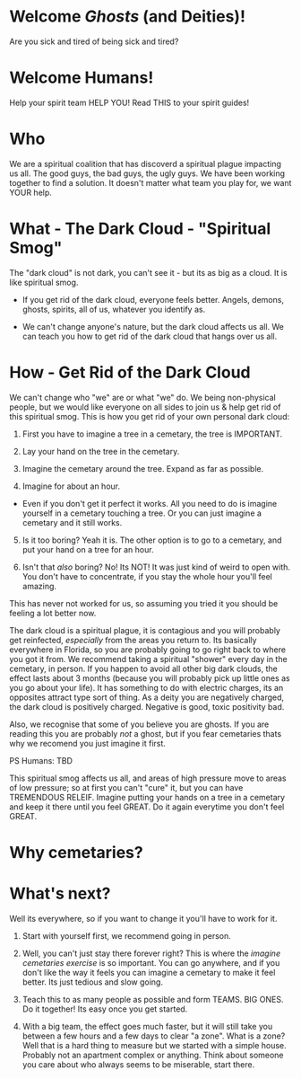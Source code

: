 # Welcome _Ghosts_ (and Deities)! 
Are you sick and tired of being sick and tired?

# Welcome Humans! 
Help your spirit team HELP YOU! Read THIS to your spirit guides!

# Who
We are a spiritual coalition that has discoverd a spiritual plague impacting us all.  The good guys, the bad guys, the ugly guys. We have been working together to find a solution.  It doesn't matter what team you play for, we want YOUR help. 
 
 # What - The Dark Cloud - "Spiritual Smog" 
 The "dark cloud" is not dark, you can't see it - but its as big as a cloud.  It is like spiritual smog.  

- If you get rid of the dark cloud, everyone feels better. Angels, demons, ghosts, spirits, all of us, whatever you identify as. 
    
- We can't change anyone's nature, but the dark cloud affects us all.  We can teach you how to get rid of the dark cloud that hangs over us all. 

# How - Get Rid of the Dark Cloud
 We can't change who "we" are or what "we" do.  We being non-physical people, but we would like everyone on all sides to join us & help get rid of this spiritual smog.  This is how you get rid of your own personal dark cloud: 

  1. First you have to imagine a tree in a cemetary, the tree is IMPORTANT.

  2. Lay your hand on the tree in the cemetary. 

  3. Imagine the cemetary around the tree.  Expand as far as possible.

  4. Imagine for about an hour. 

  - Even if you don't get it perfect it works.  All you need to do is imagine yourself in a cemetary touching a tree.  Or you can just imagine a cemetary and it still works. 
    
  5. Is it too boring?  Yeah it is.  The other option is to go to a cemetary, and put your hand on a tree for an hour. 

  6. Isn't that _also_ boring?  No! Its NOT!  It was just kind of weird to open with. You don't have to concentrate, if you stay the whole hour you'll feel amazing. 

This has never not worked for us, so assuming you tried it you should be feeling a lot better now. 

The dark cloud is a spiritual plague, it is contagious and you will probably get reinfected, _especially_ from the areas you return to. Its basically everywhere in Florida, so you are probably going to go right back to where you got it from. We recommend taking a spiritual "shower" every day in the cemetary, in person.  If you happen to avoid all other big dark clouds, the effect lasts about 3 months (because you will probably pick up little ones as you go about your life). It has something to do with electric charges, its an opposites attract type sort of thing.  As a deity you are negatively charged, the dark cloud is positively charged.  Negative is good, toxic positivity bad. 

Also, we recognise that some of you believe you are ghosts.  If you are reading this you are probably _not_ a ghost, but if you fear cemetaries thats why we recomend you just imagine it first.    

PS Humans: TBD

This spiritual smog affects us all, and areas of high pressure move to areas of low pressure; so at first you can't "cure" it, but you can have TREMENDOUS RELEIF. Imagine putting your hands on a tree in a cemetary and keep it there until you feel GREAT.  Do it again everytime you don't feel GREAT. 

# Why cemetaries? 

# What's next? 
Well its everywhere, so if you want to change it you'll have to work for it. 

  1. Start with yourself first, we recommend going in person.

  2. Well, you can't just stay there forever right?  This is where the *imagine cemetaries exercise* is so important.  You can go anywhere, and if you don't like the way it feels you can imagine a cemetary to make it feel better.  Its just tedious and slow going. 

  3. Teach this to as many people as possible and form TEAMS.  BIG ONES. Do it together! Its easy once you get started.

  4. With a big team, the effect goes much faster, but it will still take you between a few hours and a few days to clear "a zone".  What is a zone?  Well that is a hard thing to measure but we started with a simple house.  Probably not an apartment complex or anything.  Think about someone you care about who always seems to be miserable, start there. 